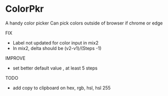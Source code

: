 
# ColorPkr

A handy color picker
Can pick colors outside of browser if chrome or edge

FIX
* Label not updated for color input in mix2
* In mix2, delta should be   (v2-v1)/(Steps -1) 

IMPROVE
* set better default value , at least 5 steps

TODO

* add copy to clipboard on hex, rgb, hsl, hsl 255
